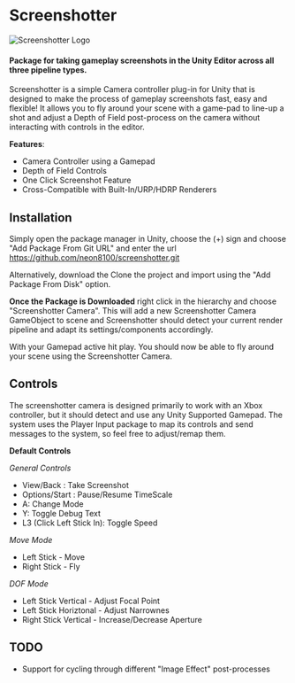 # Screenshotter

![Screenshotter Logo](http://www.skatanicstudios.co.uk/wp-content/uploads/2020/04/logo.jpg)

#### Package for taking gameplay screenshots in the Unity Editor across all three pipeline types.

Screenshotter is a simple Camera controller plug-in for Unity that is designed to make the process of gameplay screenshots fast, easy and flexible! It allows you to fly around your scene with a game-pad to line-up a shot and adjust a Depth of Field post-process on the camera without interacting with controls in the editor.

**Features**:
  * Camera Controller using a Gamepad
  * Depth of Field Controls
  * One Click Screenshot Feature
  * Cross-Compatible with Built-In/URP/HDRP Renderers

## Installation
Simply open the package manager in Unity, choose the (+) sign and choose "Add Package From Git URL" and enter the url https://github.com/neon8100/screenshotter.git

Alternatively, download the Clone the project and import using the "Add Package From Disk" option. 

**Once the Package is Downloaded** right click in the hierarchy and choose "Screenshotter Camera". This will add a new Screenshotter Camera GameObject to scene and Screenshotter should detect your current render pipeline and adapt its settings/components accordingly. 

With your Gamepad active hit play. You should now be able to fly around your scene using the Screenshotter Camera.

## Controls
The screenshotter camera is designed primarily to work with an Xbox controller, but it should detect and use any Unity Supported Gamepad. The system uses the Player Input package to map its controls and send messages to the system, so feel free to adjust/remap them.

**Default Controls**

*General Controls*
 - View/Back : Take Screenshot 
 - Options/Start : Pause/Resume TimeScale
 - A: Change Mode
 - Y: Toggle Debug Text
 - L3 (Click Left Stick In): Toggle Speed 
 
*Move Mode*
 - Left Stick  - Move
 - Right Stick - Fly

*DOF Mode*
- Left Stick Vertical - Adjust Focal Point
- Left Stick Horiztonal  - Adjust Narrownes
- Right Stick Vertical - Increase/Decrease Aperture

## TODO
* Support for cycling through different "Image Effect" post-processes 
